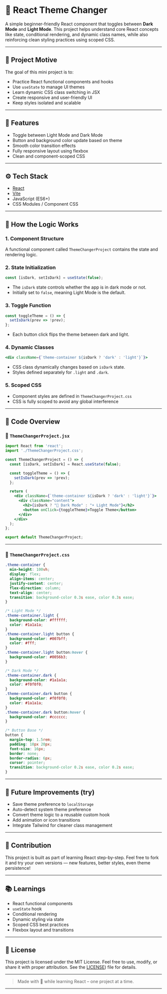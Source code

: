 # 🎨 React Theme Changer

A simple beginner-friendly React component that toggles between **Dark Mode** and **Light Mode**. This project helps understand core React concepts like state, conditional rendering, and dynamic class names, while also reinforcing clean styling practices using scoped CSS.

---

## 🎯 Project Motive

The goal of this mini project is to:

* Practice React functional components and hooks
* Use `useState` to manage UI themes
* Learn dynamic CSS class switching in JSX
* Create responsive and user-friendly UI
* Keep styles isolated and scalable

---

## 🚀 Features

* Toggle between Light Mode and Dark Mode
* Button and background color update based on theme
* Smooth color transition effects
* Fully responsive layout using flexbox
* Clean and component-scoped CSS

---

## ⚙️ Tech Stack

* [React](https://reactjs.org/)
* [Vite](https://vitejs.dev/)
* JavaScript (ES6+)
* CSS Modules / Component CSS

---

## 🧠 How the Logic Works

### 1. **Component Structure**

A functional component called `ThemeChangerProject` contains the state and rendering logic.

### 2. **State Initialization**

```js
const [isDark, setIsDark] = useState(false);
```

* The `isDark` state controls whether the app is in dark mode or not.
* Initially set to `false`, meaning Light Mode is the default.

### 3. **Toggle Function**

```js
const toggleTheme = () => {
  setIsDark(prev => !prev);
};
```

* Each button click flips the theme between dark and light.

### 4. **Dynamic Classes**

```jsx
<div className={`theme-container ${isDark ? 'dark' : 'light'}`}>
```

* CSS class dynamically changes based on `isDark` state.
* Styles defined separately for `.light` and `.dark`.

### 5. **Scoped CSS**

* Component styles are defined in `ThemeChangerProject.css`
* CSS is fully scoped to avoid any global interference

---

## 🧾 Code Overview

### 🔸 `ThemeChangerProject.jsx`

```jsx
import React from 'react';
import './ThemeChangerProject.css';

const ThemeChangerProject = () => {
  const [isDark, setIsDark] = React.useState(false);

  const toggleTheme = () => {
    setIsDark(prev => !prev);
  };

  return (
    <div className={`theme-container ${isDark ? 'dark' : 'light'}`}>
      <div className="content">
        <h2>{isDark ? "🌙 Dark Mode" : "☀️ Light Mode"}</h2>
        <button onClick={toggleTheme}>Toggle Theme</button>
      </div>
    </div>
  );
};

export default ThemeChangerProject;
```

---

### 🔸 `ThemeChangerProject.css`

```css
.theme-container {
  min-height: 100vh;
  display: flex;
  align-items: center;
  justify-content: center;
  flex-direction: column;
  text-align: center;
  transition: background-color 0.3s ease, color 0.3s ease;
}

/* Light Mode */
.theme-container.light {
  background-color: #ffffff;
  color: #1a1a1a;
}
.theme-container.light button {
  background-color: #007bff;
  color: #fff;
}
.theme-container.light button:hover {
  background-color: #0056b3;
}

/* Dark Mode */
.theme-container.dark {
  background-color: #1a1a1a;
  color: #f0f0f0;
}
.theme-container.dark button {
  background-color: #f0f0f0;
  color: #1a1a1a;
}
.theme-container.dark button:hover {
  background-color: #cccccc;
}

/* Button Base */
button {
  margin-top: 1.5rem;
  padding: 10px 20px;
  font-size: 16px;
  border: none;
  border-radius: 6px;
  cursor: pointer;
  transition: background-color 0.2s ease, color 0.2s ease;
}
```

---

## 🔮 Future Improvements (try)

* Save theme preference to `localStorage`
* Auto-detect system theme preference
* Convert theme logic to a reusable custom hook
* Add animation or icon transitions
* Integrate Tailwind for cleaner class management

---

## 🙌 Contribution

This project is built as part of learning React step-by-step.
Feel free to fork it and try your own versions — new features, better styles, even theme persistence!

---

## 📚 Learnings

* React functional components
* `useState` hook
* Conditional rendering
* Dynamic styling via state
* Scoped CSS best practices
* Flexbox layout and transitions

---

## 📎 License

This project is licensed under the MIT License.
Feel free to use, modify, or share it with proper attribution.
See the [LICENSE](../../../LICENSE)) file for details.

---

> Made with 💙 while learning React – one project at a time.

---
